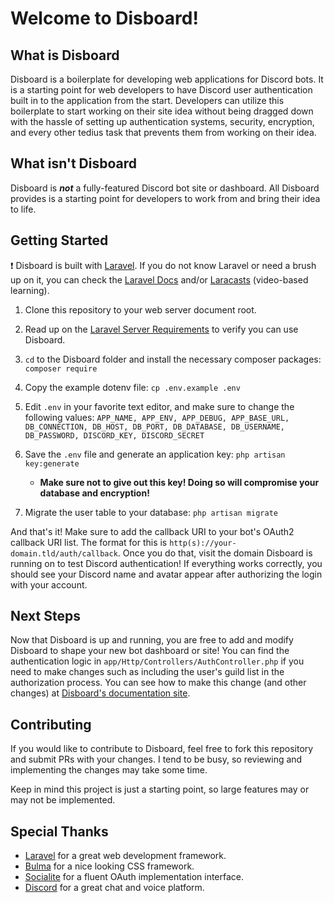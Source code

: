 # Welcome to Disboard!

## What is Disboard

Disboard is a boilerplate for developing web applications for Discord bots. It is a starting point for web developers to have Discord user authentication built in to the application from the start. Developers can utilize this boilerplate to start working on their site idea without being dragged down with the hassle of setting up authentication systems, security, encryption, and every other tedius task that prevents them from working on their idea.

## What isn't Disboard

Disboard is ***not*** a fully-featured Discord bot site or dashboard. All Disboard provides is a starting point for developers to work from and bring their idea to life.

## Getting Started

❗️ Disboard is built with [Laravel](https://laravel.com). If you do not know Laravel or need a brush up on it, you can check the [Laravel Docs](https://laravel.com/docs/6.x) and/or [Laracasts](https://laracasts.com/skills/laravel) (video-based learning).

1. Clone this repository to your web server document root.

2. Read up on the [Laravel Server Requirements](https://laravel.com/docs/6.x#server-requirements) to verify you can use Disboard.

3. `cd` to the Disboard folder and install the necessary composer packages: `composer require`

4. Copy the example dotenv file: `cp .env.example .env`

5. Edit `.env` in your favorite text editor, and make sure to change the following values: `APP_NAME, APP_ENV, APP_DEBUG, APP_BASE_URL, DB_CONNECTION, DB_HOST, DB_PORT, DB_DATABASE, DB_USERNAME, DB_PASSWORD, DISCORD_KEY, DISCORD_SECRET`

6. Save the `.env` file and generate an application key: `php artisan key:generate`
    - **Make sure not to give out this key! Doing so will compromise your database and encryption!**

7. Migrate the user table to your database: `php artisan migrate`

And that's it! Make sure to add the callback URI to your bot's OAuth2 callback URI list. The format for this is `http(s)://your-domain.tld/auth/callback`. Once you do that, visit the domain Disboard is running on to test Discord authentication! If everything works correctly, you should see your Discord name and avatar appear after authorizing the login with your account.

## Next Steps

Now that Disboard is up and running, you are free to add and modify Disboard to shape your new bot dashboard or site! You can find the authentication logic in `app/Http/Controllers/AuthController.php` if you need to make changes such as including the user's guild list in the authorization process. You can see how to make this change (and other changes) at [Disboard's documentation site](https://disboard.io/docs).

## Contributing

If you would like to contribute to Disboard, feel free to fork this repository and submit PRs with your changes. I tend to be busy, so reviewing and implementing the changes may take some time.

Keep in mind this project is just a starting point, so large features may or may not be implemented.

## Special Thanks

- [Laravel](https://laravel.com) for a great web development framework.
- [Bulma](https://bulma.io) for a nice looking CSS framework.
- [Socialite](https://github.com/laravel/socialite) for a fluent OAuth implementation interface.
- [Discord](https://discordapp.com) for a great chat and voice platform.
